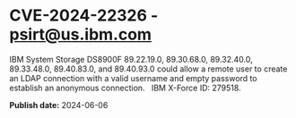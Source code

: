 # CVE-2024-22326 - psirt@us.ibm.com

IBM System Storage DS8900F 89.22.19.0, 89.30.68.0, 89.32.40.0, 89.33.48.0, 89.40.83.0, and 89.40.93.0 could allow a remote user to create an LDAP connection with a valid username and empty password to establish an anonymous connection.    IBM X-Force ID:  279518.

**Publish date:** 2024-06-06
